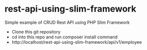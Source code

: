 # rest-api-using-slim-framework
Simple example of CRUD Rest API using PHP Slim Framework

<ul>
<li>Clone this git repository</li>
<li>cd into this repo and run composer install command</li>
<li>http://localhost/rest-api-using-slim-framework/api/v1/employee</li>
</ul>

